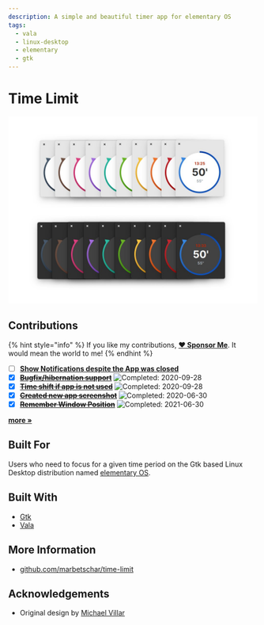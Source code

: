 ```yaml
---
description: A simple and beautiful timer app for elementary OS
tags:
  - vala
  - linux-desktop
  - elementary
  - gtk
---
```


# Time Limit

![Time Limit supports Dark Mode on elementary OS 6 Odin](../.gitbook/assets/com.github.marbetschar.time-limit.jpg)

## Contributions

{% hint style="info" %}
If you like my contributions, [**❤️ Sponsor Me**](https://github.com/sponsors/marbetschar). It would mean the world to me!
{% endhint %}

* [ ] [**Show Notifications despite the App was closed**](https://github.com/marbetschar/time-limit/issues/31)
* [x] [~~**Bugfix/hibernation support**~~](https://github.com/marbetschar/time-limit/pull/40) ![Completed: 2020-09-28](https://img.shields.io/badge/completed-2020--09--28-lightgrey?style=social)
* [x] [~~**Time shift if app is not used**~~](https://github.com/marbetschar/time-limit/pull/39) ![Completed: 2020-09-28](https://img.shields.io/badge/completed-2020--09--28-lightgrey?style=social)
* [x] [~~**Created new app screenshot**~~](https://github.com/marbetschar/time-limit/pull/35) ![Completed: 2020-06-30](https://img.shields.io/badge/completed-2020--06--30-lightgrey?style=social)
* [x] [~~**Remember Window Position**~~](https://github.com/marbetschar/time-limit/pull/34) ![Completed: 2021-06-30](https://img.shields.io/badge/completed-2021--06--30-lightgrey?style=social)

[**more »**](../contributions.md#time-limit)

## Built For

Users who need to focus for a given time period on the Gtk based Linux Desktop distribution named [elementary OS](https://elementary.io/).

## Built With

* [Gtk](https://www.gtk.org/)
* [Vala](https://wiki.gnome.org/Projects/Vala/Tutorial)

## More Information

* [github.com/marbetschar/time-limit](https://github.com/marbetschar/time-limit)

## Acknowledgements

* Original design by [Michael Villar](https://github.com/michaelvillar/timer-app)

